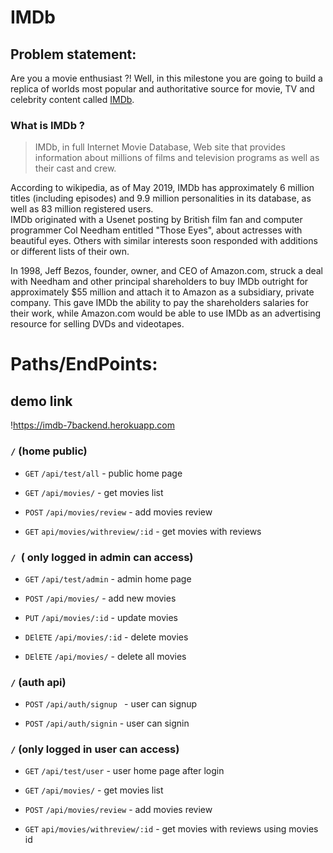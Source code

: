 # IMDb

## Problem statement:

Are you a movie enthusiast ?! Well, in this milestone you are going to build a replica of worlds most popular and authoritative source for movie, TV and celebrity content called [IMDb](https://www.imdb.com/).

### What is IMDb ?

> IMDb, in full Internet Movie Database, Web site that provides information about millions of films and television programs as well as their cast and crew.

According to wikipedia, as of May 2019, IMDb has approximately 6 million titles (including episodes) and 9.9 million personalities in its database, as well as 83 million registered users.  
IMDb originated with a Usenet posting by British film fan and computer programmer Col Needham entitled "Those Eyes", about actresses with beautiful eyes. Others with similar interests soon responded with additions or different lists of their own.

In 1998, Jeff Bezos, founder, owner, and CEO of Amazon.com, struck a deal with Needham and other principal shareholders to buy IMDb outright for approximately \$55 million and attach it to Amazon as a subsidiary, private company. This gave IMDb the ability to pay the shareholders salaries for their work, while Amazon.com would be able to use IMDb as an advertising resource for selling DVDs and videotapes.

# Paths/EndPoints:

## demo link

!https://imdb-7backend.herokuapp.com

### ``/`` (home public)

- ``GET``  ``/api/test/all`` -  public home page

- ``GET``  ``/api/movies/`` - get movies list

- ``POST``  ``/api/movies/review`` - add  movies review

- ``GET``  ``api/movies/withreview/:id`` - get movies with reviews


### ``/ ``( only logged in admin can access)

- ``GET`` ``/api/test/admin`` - admin home page

- ``POST``  ``/api/movies/`` - add new movies 

- ``PUT``  ``/api/movies/:id`` - update movies 

- ``DElETE``  ``/api/movies/:id`` - delete  movies 

- ``DElETE``  ``/api/movies/`` - delete  all movies 

### ``/`` (auth api)

- ``POST`` ``/api/auth/signup `` - user can signup

- ``POST`` ``/api/auth/signin`` - user can signin 


###  ``/`` (only logged in user can access)

- ``GET``  ``/api/test/user`` - user home page after login

- ``GET``  ``/api/movies/`` - get movies list

- ``POST``  ``/api/movies/review`` - add  movies review

- ``GET``  ``api/movies/withreview/:id`` - get movies  with reviews using movies id






